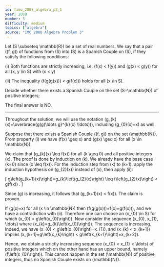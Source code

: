 ```yaml
---
id: fimo_2008_algebra_p3_1
year: 2008
number: 3
difficulty: medium
topics: ["algebra"]
source: "IMO 2008 Algebra Problem 3"
---
```


Let \(S \subseteq \mathbb{R}\) be a set of real numbers. We say that a pair \((f, g)\) of functions from \(S\) into \(S\) is a Spanish Couple on \(S\), if they satisfy the following conditions:

(i) Both functions are strictly increasing, i.e. \(f(x) < f(y)\) and \(g(x) < g(y)\) for all \(x, y \in S\) with \(x < y\)

(ii) The inequality \(f(g(g(x))) < g(f(x))\) holds for all \(x \in S\).

Decide whether there exists a Spanish Couple on the set \(S=\mathbb{N}\) of positive integers;

The final answer is NO.

---
Throughout the solution, we will use the notation \(g_{k}(x)=\overbrace{g(g(\ldots g}^{k}(x) \ldots))\), including \(g_{0}(x)=x\) as well.

Suppose that there exists a Spanish Couple \((f, g)\) on the set \(\mathbb{N}\). From property (i) we have \(f(x) \geq x\) and \(g(x) \geq x\) for all \(x \in \mathbb{N}\).

We claim that \(g_{k}(x) \leq f(x)\) for all \(k \geq 0\) and all positive integers \(x\). The proof is done by induction on \(k\). We already have the base case \(k=0\) since \(x \leq f(x)\). For the induction step from \(k\) to \(k+1\), apply the induction hypothesis on \(g_{2}(x)\) instead of \(x\), then apply (ii):

\[
g\left(g_{k+1}(x)\right)=g_{k}\left(g_{2}(x)\right) \leq f\left(g_{2}(x)\right) < g(f(x)) .
\]

Since \(g\) is increasing, it follows that \(g_{k+1}(x) < f(x)\). The claim is proven.

If \(g(x)=x\) for all \(x \in \mathbb{N}\) then \(f(g(g(x)))=f(x)=g(f(x))\), and we have a contradiction with (ii). Therefore one can choose an \(x_{0} \in S\) for which \(x_{0} < g\left(x_{0}\right)\). Now consider the sequence \(x_{0}, x_{1}, \ldots\) where \(x_{k}=g_{k}\left(x_{0}\right)\). The sequence is increasing. Indeed, we have \(x_{0} < g\left(x_{0}\right)=x_{1}\), and \(x_{k} < x_{k+1}\) implies \(x_{k+1}=g\left(x_{k}\right) < g\left(x_{k+1}\right)=x_{k+2}\).

Hence, we obtain a strictly increasing sequence \(x_{0} < x_{1} < \ldots\) of positive integers which on the other hand has an upper bound, namely \(f\left(x_{0}\right)\). This cannot happen in the set \(\mathbb{N}\) of positive integers, thus no Spanish Couple exists on \(\mathbb{N}\).
